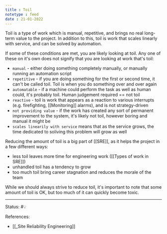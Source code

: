 ```yaml
---
title : Toil
notetype : feed
date : 21-01-2022
---
```


Toil is a type of work which is manual, repetitive, and brings no real long-term value to the project. In addition to this, toil is work that scales linearly with service, and can be solved by automation.

If some of these conditions are met, you are likely looking at toil. Any one of these on it's own does not signify that you are looking at work that's toil:
- `manual`  - either doing something completely manually, or manually running an automation script
- `repetitive` - if you are doing something for the first or second time, it can't be called toil. Toil is when you do something over and over again
- `automatable` - if a machine could perform the task as well as human could, it's probably toil. Human judgement required == not toil
- `reactive` - toil is work that appears as a reaction to various interrupts (e.g. firefighting, [[Monitoring]] alarms), and is not strategy-driven
- `not providing value` - if the work has created any sort of permanent improvement to the system, it's likely not toil, however boring and manual it might be
- `scales linearily with service` means that as the service grows, the time dedicated to soliving this problem will grow as well

Reducing the amount of toil is a big part of [[SRE]], as it helps the project in a few different ways:
- less toil leaves more time for engineering work ([[Types of work in SRE]])
- unhandled toil has a tendency to grow
- too much toil bring career stagnation and reduces the morale of the team


While we should always strive to reduce toil, it's important to note that some amount of toil is OK, but too much of it can quickly become toxic.


-----

Status: #💡 

References:
- [[_Site Reliability Engineering]]
